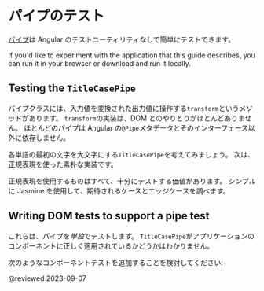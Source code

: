 # パイプのテスト

[パイプ](guide/pipes-overview)は Angular のテストユーティリティなしで簡単にテストできます。

<div class="alert is-helpful">

If you'd like to experiment with the application that this guide describes, you can <live-example name="testing" noDownload>run it in your browser</live-example> or <live-example name="testing" downloadOnly>download and run it locally</live-example>.

</div>

## Testing the `TitleCasePipe`

パイプクラスには、入力値を変換された出力値に操作する`transform`というメソッドがあります。
`transform`の実装は、DOM とのやりとりがほとんどありません。
ほとんどのパイプは Angular の`@Pipe`メタデータとそのインターフェース以外に依存しません。

各単語の最初の文字を大文字にする`TitleCasePipe`を考えてみましょう。
次は、正規表現を使った素朴な実装です。

<code-example header="app/shared/title-case.pipe.ts" path="testing/src/app/shared/title-case.pipe.ts"></code-example>

正規表現を使用するものはすべて、十分にテストする価値があります。
シンプルに Jasmine を使用して、期待されるケースとエッジケースを調べます。

<code-example header="app/shared/title-case.pipe.spec.ts" path="testing/src/app/shared/title-case.pipe.spec.ts" region="excerpt"></code-example>

<a id="write-tests"></a>

## Writing DOM tests to support a pipe test

これらは、パイプを*単独*でテストします。
`TitleCasePipe`がアプリケーションのコンポーネントに正しく適用されているかどうかはわかりません。

次のようなコンポーネントテストを追加することを検討してください:

<code-example header="app/hero/hero-detail.component.spec.ts (pipe test)" path="testing/src/app/hero/hero-detail.component.spec.ts" region="title-case-pipe"></code-example>

<!-- links -->

<!-- external links -->

<!-- end links -->

@reviewed 2023-09-07
